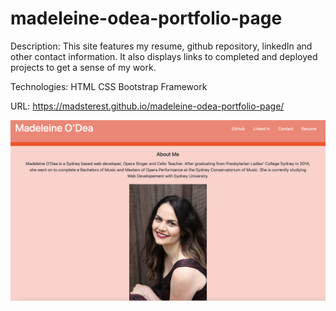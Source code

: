 # madeleine-odea-portfolio-page

Description: This site features my resume, github repository, linkedIn and other contact information. It also displays links to completed and deployed projects to get a sense of my work.

Technologies: 
HTML
CSS
Bootstrap Framework

URL: https://madsterest.github.io/madeleine-odea-portfolio-page/



![Website Screenshot](./Images/website-screenshot.png)




